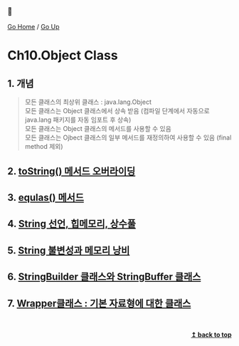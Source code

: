 ### :open_book:

[Go Home](https://github.com/devJRL/CodeLab-JAVA-Basic#codelab-java-basic) / [Go Up](../..#2-객체-지향-프로그래밍)

# Ch10.Object Class

## 1. 개념

> 모든 클래스의 최상위 클래스 : java.lang.Object  
> 모든 클래스는 Object 클래스에서 상속 받음 (컴파일 단계에서 자동으로 java.lang 패키지를 자동 임포트 후 상속)  
> 모든 클래스는 Object 클래스의 메서드를 사용할 수 있음  
> 모든 클래스는 Ojbect 클래스의 일부 메서드를 재정의하여 사용할 수 있음 (final method 제외)  

## 2. [toString() 메서드 오버라이딩](./ToStringTest.java#L33)

## 3. [equlas() 메서드](./EqaulsTest.java#47)

## 4. [String 선언, 힙메모리, 상수풀](./StringClass.java#L6)

## 5. [String 불변성과 메모리 낭비](./StringClass2.java#L6)

## 6. [StringBuilder 클래스와 StringBuffer 클래스](./StringBuilderTest.java#L6)

## 7. [Wrapper클래스 : 기본 자료형에 대한 클래스](./WrapperClass.java#L6)

<br/><div align="right"><b><a href="#open_book">↥ back to top</a></b></div><br/>
